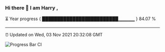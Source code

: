 ### Hi there 👋 I am Harry , 

⏳ Year progress { █████████████████████████▁▁▁▁▁ } 84.07 %

---

⏰ Updated on Wed, 03 Nov 2021 20:32:08 GMT

![Progress Bar CI](https://github.com/duykhang68/duykhang68/workflows/Progress%20Bar%20CI/badge.svg)
